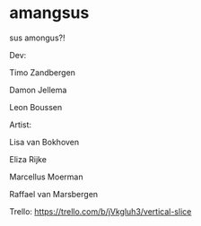 # amangsus
sus amongus?!

Dev:

Timo Zandbergen

Damon Jellema

Leon Boussen

Artist:

Lisa van Bokhoven

Eliza Rijke

Marcellus Moerman

Raffael van Marsbergen

Trello: https://trello.com/b/jVkgluh3/vertical-slice


